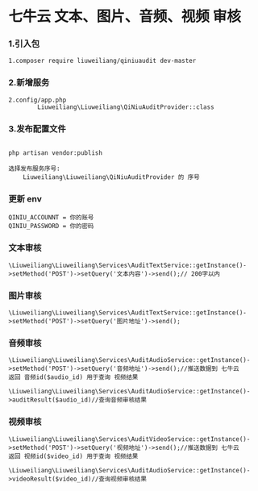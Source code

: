 # 七牛云 文本、图片、音频、视频 审核
### 1.引入包
```angular2html
1.composer require liuweiliang/qiniuaudit dev-master
```
### 2.新增服务
```
2.config/app.php
        Liuweiliang\Liuweiliang\QiNiuAuditProvider::class
```
### 3.发布配置文件
```angular2html

php artisan vendor:publish

选择发布服务序号:
    Liuweiliang\Liuweiliang\QiNiuAuditProvider 的 序号
```
### 更新 env
```angular2html
QINIU_ACCOUNNT = 你的账号
QINIU_PASSWORD = 你的密码
```
### 文本审核
```angular2html
\Liuweiliang\Liuweiliang\Services\AuditTextService::getInstance()->setMethod('POST')->setQuery('文本内容')->send();// 200字以内
```

### 图片审核
```angular2html
\Liuweiliang\Liuweiliang\Services\AuditTextService::getInstance()->setMethod('POST')->setQuery('图片地址')->send();
```

### 音频审核
```angular2html
\Liuweiliang\Liuweiliang\Services\AuditAudioService::getInstance()->setMethod('POST')->setQuery('音频地址')->send();//推送数据到 七牛云
返回 音频id($audio_id) 用于查询 视频结果

\Liuweiliang\Liuweiliang\Services\AuditAudioService::getInstance()->auditResult($audio_id)//查询音频审核结果

```

### 视频审核
```angular2html
\Liuweiliang\Liuweiliang\Services\AuditVideoService::getInstance()->setMethod('POST')->setQuery('视频地址')->send();//推送数据到 七牛云
返回 视频id($video_id) 用于查询 视频结果

\Liuweiliang\Liuweiliang\Services\AuditAudioService::getInstance()->videoResult($video_id)//查询视频审核结果


```